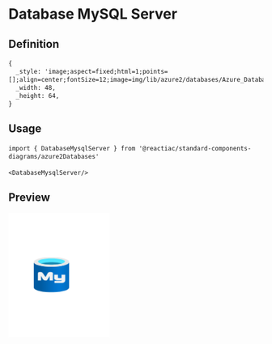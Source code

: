 # Database MySQL Server

## Definition

```
{
  _style: 'image;aspect=fixed;html=1;points=[];align=center;fontSize=12;image=img/lib/azure2/databases/Azure_Database_MySQL_Server.svg;strokeColor=none;',
  _width: 48,
  _height: 64,
}
```

## Usage

```
import { DatabaseMysqlServer } from '@reactiac/standard-components-diagrams/azure2Databases'

<DatabaseMysqlServer/>
```

## Preview

<img src="./database-mysql-server.png" width="200"/>
